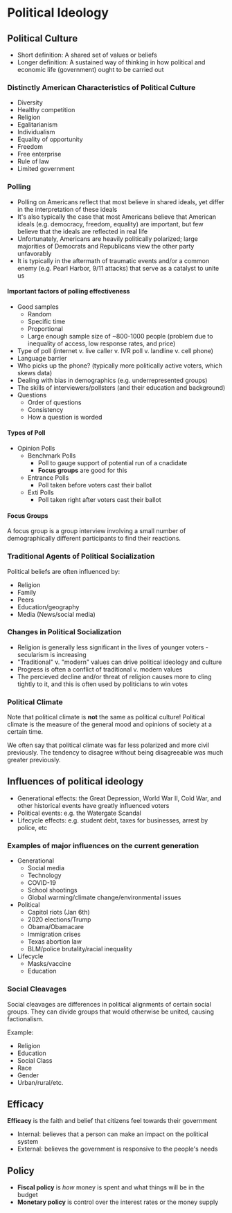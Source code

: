 # Political Ideology

## Political Culture

* Short definition: A shared set of values or beliefs
* Longer definition: A sustained way of thinking in how political and economic life (government) ought to be carried out

### Distinctly American Characteristics of Political Culture

* Diversity
* Healthy competition
* Religion
* Egalitarianism
* Individualism
* Equality of opportunity
* Freedom
* Free enterprise
* Rule of law
* Limited government

### Polling

* Polling on Americans reflect that most believe in shared ideals, yet differ in the interpretation of these ideals
* It's also typically the case that most Americans believe that American ideals (e.g. democracy, freedom, equality) are important, but few believe that the ideals are reflected in real life
* Unfortunately, Americans are heavily politically polarized; large majorities of Democrats and Republicans view the other party unfavorably
* It is typically in the aftermath of traumatic events and/or a common enemy (e.g. Pearl Harbor, 9/11 attacks) that serve as a catalyst to unite us

#### Important factors of polling effectiveness

* Good samples
	* Random
	* Specific time
	* Proportional
	* Large enough sample size of ~800-1000 people (problem due to inequality of access, low response rates, and price)
* Type of poll (internet v. live caller v. IVR poll v. landline v. cell phone)
* Language barrier
* Who picks up the phone? (typically more politically active voters, which skews data)
* Dealing with bias in demographics (e.g. underrepresented groups)
* The skills of interviewers/pollsters (and their education and background)
* Questions
	* Order of questions
	* Consistency
	* How a question is worded

#### Types of Poll

* Opinion Polls
	* Benchmark Polls
		* Poll to gauge support of potential run of a cnadidate
		* **Focus groups** are good for this
	* Entrance Polls
		* Poll taken before voters cast their ballot
	* Exti Polls
		* Poll taken right after voters cast their ballot

#### Focus Groups

A focus group is a group interview involving a small number of demographically different participants to find their reactions.

### Traditional Agents of Political Socialization

Political beliefs are often influenced by:
* Religion
* Family
* Peers
* Education/geography
* Media (News/social media)

### Changes in Political Socialization

- Religion is generally less significant in the lives of younger voters - secularism is increasing
- "Traditional" v. "modern" values can drive political ideology and culture
- Progress is often a conflict of traditional v. modern values
- The percieved decline and/or threat of religion causes more to cling tightly to it, and this is often used by politicians to win votes

### Political Climate

Note that political climate is **not** the same as political culture! Political climate is the measure of the general mood and opinions of society at a certain time.

We often say that political climate was far less polarized and more civil previously. The tendency to disagree without being disagreeable was much greater previously.

## Influences of political ideology

* Generational effects: the Great Depression, World War II, Cold War, and other historical events have greatly influenced voters
* Political events: e.g. the Watergate Scandal
* Lifecycle effects: e.g. student debt, taxes for businesses, arrest by police, etc

### Examples of major influences on the current generation
* Generational
	* Social media
	* Technology
	* COVID-19
	* School shootings
	* Global warming/climate change/environmental issues
* Political
	* Capitol riots (Jan 6th)
	* 2020 elections/Trump
	* Obama/Obamacare
	* Immigration crises
	* Texas abortion law
	* BLM/police brutality/racial inequality
* Lifecycle
	* Masks/vaccine
	* Education

### Social Cleavages

Social cleavages are differences in political alignments of certain social groups. They can divide groups that would otherwise be united, causing factionalism.

Example:
* Religion
* Education
* Social Class
* Race
* Gender
* Urban/rural/etc.

## Efficacy

**Efficacy** is the faith and belief that citizens feel towards their government

* Internal: believes that a person can make an impact on the political system
* External: believes the government is responsive to the people's needs

## Policy 

* **Fiscal policy** is _how_ money is spent and what things will be in the budget
* **Monetary policy** is control over the interest rates or the money supply